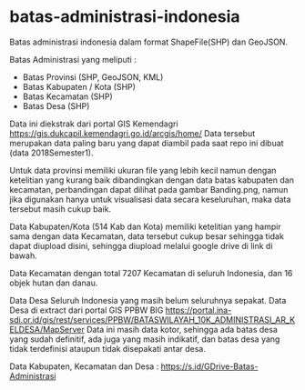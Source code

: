 # batas-administrasi-indonesia
Batas administrasi indonesia dalam format ShapeFile(SHP) dan GeoJSON.

Batas Administrasi yang meliputi :
- Batas Provinsi (SHP, GeoJSON, KML)
- Batas Kabupaten / Kota (SHP)
- Batas Kecamatan (SHP)
- Batas Desa (SHP)

Data ini diekstrak dari portal GIS Kemendagri https://gis.dukcapil.kemendagri.go.id/arcgis/home/
Data tersebut merupakan data paling baru yang dapat diambil pada saat repo ini dibuat (data 2018Semester1).

Untuk data provinsi memiliki ukuran file yang lebih kecil namun dengan ketelitian yang kurang baik dibandingkan dengan data batas kabupaten dan kecamatan, perbandingan dapat dilihat pada gambar Banding.png, namun jika digunakan hanya untuk visualisasi data secara keseluruhan, maka data tersebut masih cukup baik. 

Data Kabupaten/Kota (514 Kab dan Kota) memiliki ketelitian yang hampir sama dengan data Kecamatan, data tersebut cukup besar sehingga tidak dapat diupload disini, sehingga diupload melalui google drive di link di bawah.

Data Kecamatan dengan total 7207 Kecamatan di seluruh Indonesia, dan 16 objek hutan dan danau.

Data Desa Seluruh Indonesia yang masih belum seluruhnya sepakat. 
Data Desa di extract dari portal GIS PPBW BIG https://portal.ina-sdi.or.id/gis/rest/services/PPBW/BATASWILAYAH_10K_ADMINISTRASI_AR_KELDESA/MapServer 
Data ini masih data kotor, sehingga ada batas desa yang sudah definitif, ada juga yang masih indikatif, dan batas desa yang tidak terdefinisi ataupun tidak disepakati antar desa. 

Data Kabupaten, Kecamatan dan Desa : https://s.id/GDrive-Batas-Administrasi
